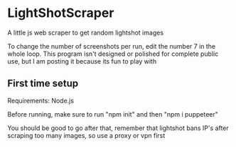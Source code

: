 # LightShotScraper
A little js web scraper to get random lightshot images

To change the number of screenshots per run, edit the number 7 in the whole loop. This program isn't designed or polished for complete public use, but I am posting it because its fun to play with

## First time setup

Requirements: Node.js

Before running, make sure to run "npm init" and then "npm i puppeteer"

You should be good to go after that, remember that lightshot bans IP's after scraping too many images, so use a proxy or vpn first
